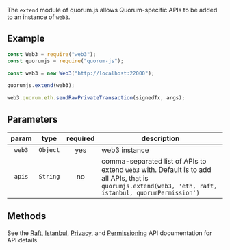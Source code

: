 The `extend` module of quorum.js allows Quorum-specific APIs to be added to an instance of `web3`.

## Example
```js
const Web3 = require("web3");
const quorumjs = require("quorum-js");

const web3 = new Web3("http://localhost:22000");

quorumjs.extend(web3);

web3.quorum.eth.sendRawPrivateTransaction(signedTx, args);
```
## Parameters
| param | type | required | description |
| :---: | :---: | :---: | --- |
| `web3` | `Object` | yes | web3 instance |
| `apis` | `String` | no | comma-separated list of APIs to extend `web3` with. Default is to add all APIs, that is `quorumjs.extend(web3, 'eth, raft, istanbul, quorumPermission')` |

## Methods
See the [Raft](../Consensus/Raft-RPC-API.md), [Istanbul](../Consensus/IBFT-RPC-API.md), [Privacy](../APIs/PrivacyAPI.md), and [Permissioning](../APIs/PermissioningAPIs.md) API documentation for API details.
